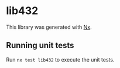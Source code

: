 # lib432

This library was generated with [Nx](https://nx.dev).

## Running unit tests

Run `nx test lib432` to execute the unit tests.
